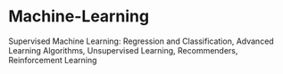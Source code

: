 # Machine-Learning
Supervised Machine Learning: Regression and Classification, Advanced Learning Algorithms, Unsupervised Learning, Recommenders, Reinforcement Learning
